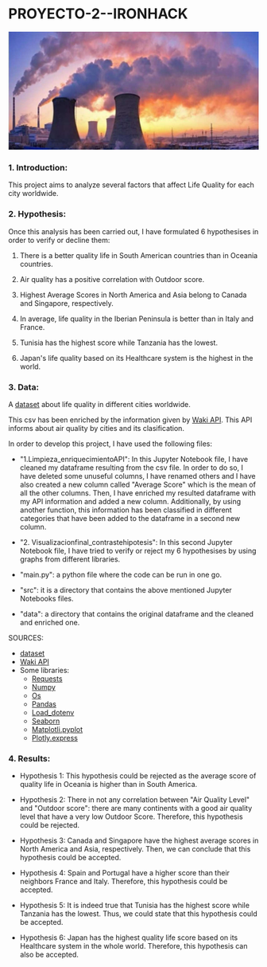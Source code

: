 # PROYECTO-2--IRONHACK

![polucion](Images/POLUCION.png.jpg)

### 1. Introduction:
This project aims to analyze several factors that affect Life Quality for each city worldwide. 


### 2. Hypothesis:
Once this analysis has been carried out, I have formulated 6 hypothesises in order to verify or decline them:
1. There is a better quality life in South American countries than in Oceania countries.

2. Air quality has a positive correlation with Outdoor score.

3. Highest Average Scores in North America and Asia belong to  Canada and Singapore, respectively.

4. In average, life quality in the Iberian Peninsula is better than in Italy and France.

5. Tunisia has the highest score while Tanzania has the lowest.

6. Japan's life quality based on its Healthcare system is the highest in the world.

### 3. Data:

A [dataset](https://www.kaggle.com/orhankaramancode/city-quality-of-life-dataset) about life quality in different cities worldwide.

This csv has been enriched by the information given by [Waki API](https://api.waqi.info/feed). This API informs about air quality by cities and its clasification.

In order to develop this project, I have used the following files:
- "1.Limpieza_enriquecimientoAPI": In this Jupyter Notebook file, I have cleaned my dataframe resulting from the csv file. In order to do so, I have deleted some unuseful columns, I have renamed others and I have also created a new column called "Average Score" which is the mean of all the other columns.
    Then, I have enriched my resulted dataframe with my API information and added a new column. Additionally, by using another function, this information has been classified in different categories that have been added to the dataframe in a second new column.

- "2. Visualizacionfinal_contrastehipotesis": In this second Jupyter Notebook file, I have tried to verify or reject my 6  hypothesises by using graphs from different libraries.

- "main.py": a python file where the code can be run in one go.

- "src": it is a directory that contains the above mentioned Jupyter Notebooks files.

- "data": a directory that contains the original dataframe and the cleaned and enriched one.

SOURCES:
- [dataset](https://www.kaggle.com/orhankaramancode/city-quality-of-life-dataset)
- [Waki API](https://api.waqi.info/feed)
- Some libraries:
    - [Requests](https://docs.python-requests.org/en/latest/)
    - [Numpy](https://numpy.org/doc/)
    - [Os](https://docs.python.org/3/library/os.html)
    - [Pandas](https://pandas.pydata.org/)
    - [Load_dotenv](https://pypi.org/project/python-dotenv/)
    - [Seaborn](https://seaborn.pydata.org/)
    - [Matplotli.pyplot](https://matplotlib.org/stable/api/_as_gen/matplotlib.pyplot.html)
    - [Plotly.express](https://plotly.com/python-api-reference/plotly.express.html)


 
### 4. Results:

- Hypothesis 1: This hypothesis could be rejected as the average score of quality life in Oceania  is higher than in South America.

- Hypothesis 2: There in not any correlation between "Air Quality Level" and "Outdoor score": there are many continents with a good air quality level that have a very low Outdoor Score. Therefore, this hypothesis could be rejected.

- Hypothesis 3: Canada and Singapore have the highest average scores in North America and Asia, respectively. Then, we can conclude that this hypothesis could be accepted.

- Hypothesis 4: Spain and Portugal have a higher score than their neighbors France and Italy. Therefore, this hypothesis could be accepted. 

- Hypothesis 5:  It is indeed true that Tunisia has the highest score while Tanzania has the lowest. Thus, we could state that this hypothesis could be accepted.

- Hypothesis 6: Japan has the highest quality life score based on its Healthcare system in the whole world. Therefore, this hypothesis can also be accepted.
